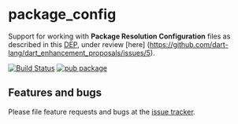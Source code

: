 # package_config

Support for working with **Package Resolution Configuration** files as described 
in this [DEP](https://github.com/lrhn/dep-pkgspec/blob/master/DEP-pkgspec.md), 
under review [here] (https://github.com/dart-lang/dart_enhancement_proposals/issues/5).

[![Build Status](https://travis-ci.org/dart-lang/package_config.svg?branch=master)](https://travis-ci.org/dart-lang/package_config) [![pub package](https://img.shields.io/pub/v/package_config.svg)](https://pub.dartlang.org/packages/package_config) 

## Features and bugs

Please file feature requests and bugs at the [issue tracker][tracker].

[tracker]: https://github.com/dart-lang/package_config/issues

